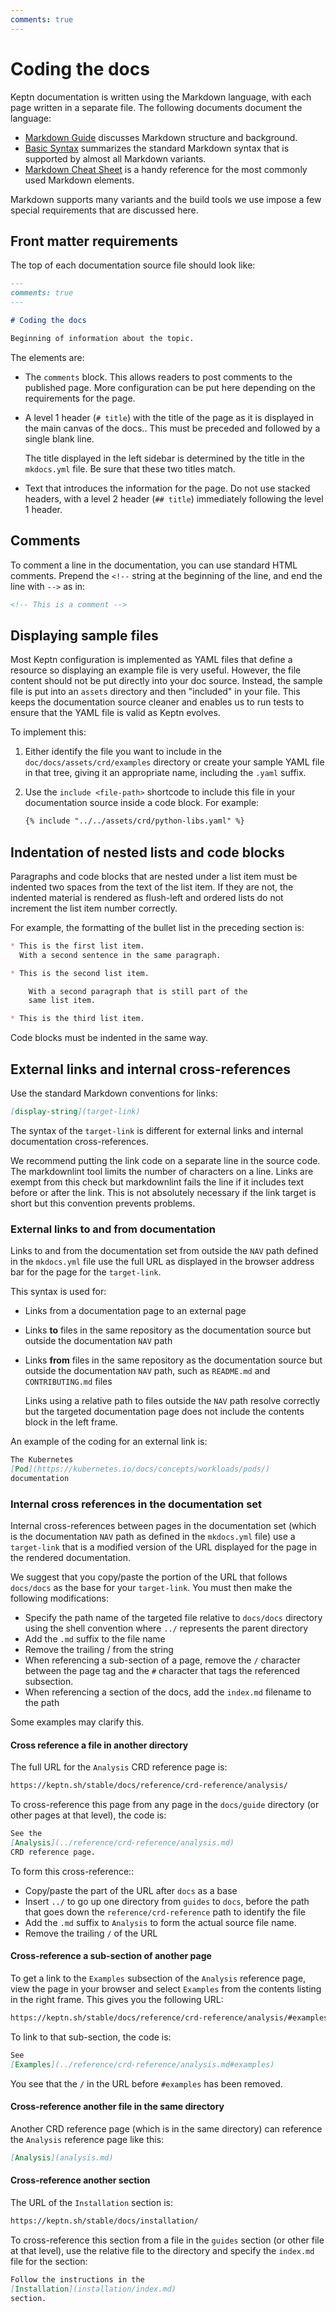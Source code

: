 ```yaml
---
comments: true
---
```


# Coding the docs

Keptn documentation is written using the Markdown language,
with each page written in a separate file.
The following documents document the language:

* [Markdown Guide](https://www.markdownguide.org/getting-started/#flavors-of-markdown)
  discusses Markdown structure and background.
* [Basic Syntax](https://www.markdownguide.org/basic-syntax/)
  summarizes the standard Markdown syntax
  that is supported by almost all Markdown variants.
* [Markdown Cheat Sheet](https://www.markdownguide.org/cheat-sheet/)
  is a handy reference for the most commonly used Markdown elements.

Markdown supports many variants and the build tools we use
impose a few special requirements that are discussed here.

## Front matter requirements

The top of each documentation source file should look like:

```markdown
---
comments: true
---

# Coding the docs

Beginning of information about the topic.

```

The elements are:

* The `comments` block.
  This allows readers to post comments to the published page.
  More configuration can be put here depending on the requirements
  for the page.

* A level 1 header (`# title`)  with the title of the page
  as it is displayed in the main canvas of the docs..
  This must be preceded and followed by a single blank line.

    The title displayed in the left sidebar
    is determined by the title in the `mkdocs.yml` file.
    Be sure that these two titles match.

* Text that introduces the information for the page.
  Do not use stacked headers, with a level 2 header (`## title`)
  immediately following the level 1 header.

## Comments

To comment a line in the documentation, you can use
standard HTML comments.
Prepend the `<!--` string at the beginning of the line,
and end the line with `-->`
as in:

```markdown
<!-- This is a comment -->
```

## Displaying sample files

Most Keptn configuration is implemented as YAML files
that define a resource
so displaying an example file is very useful.
However, the file content should not be put directly into your doc source.
Instead, the sample file is put into an `assets` directory
and then "included" in your file.
This keeps the documentation source cleaner
and enables us to run tests to ensure that the YAML file is valid
as Keptn evolves.

To implement this:

1. Either identify the file you want to include
   in the `doc/docs/assets/crd/examples` directory
   or create your sample YAML file in that tree,
   giving it an appropriate name, including the `.yaml` suffix.

2. Use the `include <file-path>` shortcode
   to include this file in your documentation source inside a code block.
   For example:

      ```md
      {% include "../../assets/crd/python-libs.yaml" %}
      ```

## Indentation of nested lists and code blocks

Paragraphs and code blocks that are nested under a list item
must be indented two spaces from the text of the list item.
If they are not,
the indented material is rendered as flush-left
and ordered lists do not increment the list item number correctly.

For example, the formatting of the bullet list in the preceding section is:

```markdown
* This is the first list item.
  With a second sentence in the same paragraph.

* This is the second list item.

    With a second paragraph that is still part of the
    same list item.

* This is the third list item.
```

Code blocks must be indented in the same way.

## External links and internal cross-references

Use the standard Markdown conventions for links:

```markdown
[display-string](target-link)
```

The syntax of the `target-link` is different
for external links and internal documentation cross-references.

We recommend putting the link code on a separate line in the source code.
The markdownlint tool limits the number of characters on a line.
Links are exempt from this check
but markdownlint fails the line if it includes text before or after the link.
This is not absolutely necessary if the link target is short
but this convention prevents problems.

### External links to and from documentation

Links to and from the documentation set
from outside the `NAV` path defined in the `mkdocs.yml` file
use the full URL as displayed in the browser address bar
for the page for the `target-link`.

This syntax is used for:

* Links from a documentation page to an external page
* Links **to** files in the same repository as the documentation source
  but outside the documentation `NAV` path
* Links **from** files in the same repository as the documentation source
  but outside the documentation `NAV` path,
  such as `README.md` and `CONTRIBUTING.md` files

    Links using a relative path to files outside the `NAV` path
    resolve correctly but the targeted documentation page
    does not include the contents block in the left frame.

An example of the coding for an external link is:

```markdown
The Kubernetes
[Pod](https://kubernetes.io/docs/concepts/workloads/pods/)
documentation
```

### Internal cross references in the documentation set

Internal cross-references between pages in the documentation set
(which is the documentation `NAV` path as defined in the `mkdocs.yml` file)
use a `target-link` that is a modified version
of the URL displayed for the page in the rendered documentation.

We suggest that you copy/paste the portion of the URL
that follows `docs/docs` as the base for your `target-link`.
You must then make the following modifications:

* Specify the path name of the targeted file
  relative to `docs/docs` directory
  using the shell convention where `../` represents
  the parent directory
* Add the `.md` suffix to the file name
* Remove the trailing / from the string
* When referencing a sub-section of a page,
  remove the `/` character between the page tag
  and the `#` character that tags the referenced subsection.
* When referencing a section of the docs,
  add the `index.md` filename to the path

Some examples may clarify this.

#### Cross reference a file in another directory

The full URL for the `Analysis` CRD reference page is:

```markdown
https://keptn.sh/stable/docs/reference/crd-reference/analysis/
```

To cross-reference this page
from any page in the `docs/guide` directory
(or other pages at that level), the code is:

```markdown
See the
[Analysis](../reference/crd-reference/analysis.md)
CRD reference page.
```

To form this cross-reference::

* Copy/paste the part of the URL after `docs` as a base
* Insert `../` to go up one directory from `guides` to `docs`,
  before the path that goes down the `reference/crd-reference` path
  to identify the file
* Add the `.md` suffix to `Analysis` to form the actual source file name.
* Remove the trailing `/` of the URL

#### Cross-reference a sub-section of another page

To get a link to the `Examples` subsection of the `Analysis` reference page,
view the page in your browser and select `Examples`
from the contents listing in the right frame.
This gives you the following URL:

```markdown
https://keptn.sh/stable/docs/reference/crd-reference/analysis/#examples
```

To link to that sub-section, the code is:

```markdown
See
[Examples](../reference/crd-reference/analysis.md#examples)
```

You see that the `/` in the URL before `#examples` has been removed.

#### Cross-reference another file in the same directory

Another CRD reference page (which is in the same directory)
can reference the `Analysis` reference page
like this:

```markdown
[Analysis](analysis.md)
```

#### Cross-reference another section

The URL of the `Installation` section is:

```markdown
https://keptn.sh/stable/docs/installation/
```

To cross-reference this section from a file in the `guides` section
(or other file at that level),
use the relative file to the directory
and specify the `index.md` file for the section:

```markdown
Follow the instructions in the
[Installation](installation/index.md)
section.
```
